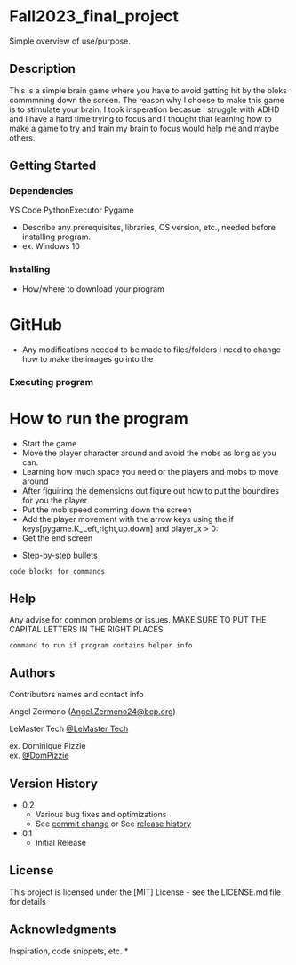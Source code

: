 # Fall2023_final_project

Simple overview of use/purpose.

## Description

This is a simple brain game where you have to avoid getting hit by the bloks commmning down the screen. The reason why I choose to make this game is to stimulate your brain. I took insperation becasue I struggle with ADHD and I have a hard time trying to focus and I thought that learning how to make a game to try and train my brain to focus would help me and maybe others.
## Getting Started

### Dependencies

 VS Code 
PythonExecutor 
 Pygame

* Describe any prerequisites, libraries, OS version, etc., needed before installing program.
* ex. Windows 10

### Installing

* How/where to download your program
# GitHub
* Any modifications needed to be made to files/folders
I need to change how to make the images go into the 

### Executing program

# How to run the program
- Start the game 
- Move the player character around and avoid the mobs as long as you can.
- Learning how much space you need or the players and mobs to move around
- After figuiring the demensions out figure out how to put the boundires for you the player
- Put the mob speed comming down the screen
- Add the player movement with the arrow keys using the if keys[pygame.K_Left,right,up.down] and player_x > 0:
- Get the end screen 
* Step-by-step bullets
```
code blocks for commands
```

## Help

Any advise for common problems or issues.
MAKE SURE TO PUT THE CAPITAL LETTERS IN THE RIGHT PLACES
```
command to run if program contains helper info
```

## Authors

Contributors names and contact info

Angel Zermeno
(Angel.Zermeno24@bcp.org)

LeMaster Tech 
[@LeMaster Tech](https://www.youtube.com/watch?v=9H27CimgPsQ)

ex. Dominique Pizzie  
ex. [@DomPizzie](https://twitter.com/dompizzie)

## Version History

* 0.2
    * Various bug fixes and optimizations
    * See [commit change]() or See [release history]()
* 0.1
    * Initial Release

## License

This project is licensed under the [MIT] License - see the LICENSE.md file for details

## Acknowledgments

Inspiration, code snippets, etc.
*